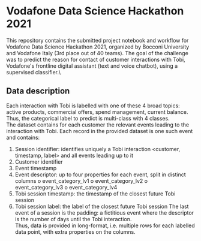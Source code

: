 # Vodafone Data Science Hackathon 2021

This repository contains the submitted project notebook and workflow for Vodafone Data Science Hackathon 2021, organized by Bocconi University and Vodafone Italy (3rd place out of 40 teams). The goal of the challenge was to predict the reason for contact of customer interactions with Tobi, Vodafone's frontline digital assistant (text and voice chatbot), using a supervised classifier.\

## Data description

Each interaction with Tobi is labelled with one of these 4 broad topics: active products, commercial offers, spend management, current balance. Thus, the categorical label to predict is multi-class with 4 classes.\
The dataset contains for each customer the relevant events leading to the interaction with Tobi.
Each record in the provided dataset is one such event and contains:
1. Session identifier: identifies uniquely a Tobi interaction <customer, timestamp,
label> and all events leading up to it
2. Customer identifier
3. Event timestamp
4. Event descriptor: up to four properties for each event, split in distinct columns
o event_category_lv1 o event_category_lv2 o event_category_lv3 o event_category_lv4
5. Tobi session timestamp: the timestamp of the closest future Tobi session
6. Tobi session label: the label of the closest future Tobi session
The last event of a session is the padding: a fictitious event where the descriptor is the number of days until the Tobi interaction.\
Thus, data is provided in long-format, i.e. multiple rows for each labelled data point, with extra properties on the columns.

